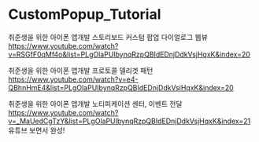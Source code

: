 # CustomPopup_Tutorial
취준생을 위한 아이폰 앱개발 스토리보드 커스텀 팝업 다이얼로그 웹뷰
https://www.youtube.com/watch?v=RSGfF0qMf4o&list=PLgOlaPUIbynqRzpQBIdEDnjDdkVsjHqxK&index=20

취준생을 위한 아이폰 앱개발 프로토콜 델리겟 패턴
https://www.youtube.com/watch?v=e4-QBhnHmE4&list=PLgOlaPUIbynqRzpQBIdEDnjDdkVsjHqxK&index=20

취준생을 위한 아이폰 앱개발 노티피케이션 센터, 이벤트 전달 
https://www.youtube.com/watch?v=_MaUedCgTzY&list=PLgOlaPUIbynqRzpQBIdEDnjDdkVsjHqxK&index=21
유튜브 보면서 완성!
